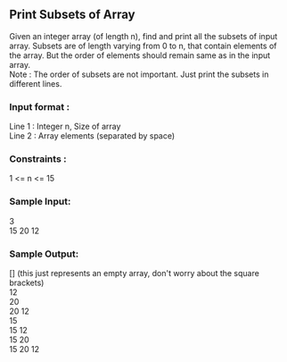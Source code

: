 ## Print Subsets of Array
Given an integer array (of length n), find and print all the subsets of input array.
Subsets are of length varying from 0 to n, that contain elements of the array. But the order of elements should remain same as in the input array.<br/>
Note : The order of subsets are not important. Just print the subsets in different lines.
### Input format :
Line 1 : Integer n, Size of array <br/>
Line 2 : Array elements (separated by space)
### Constraints :
1 <= n <= 15
### Sample Input:
3 <br/>
15 20 12 <br/>
### Sample Output:
[] (this just represents an empty array, don't worry about the square brackets) <br/>
12 <br/>
20 <br/>
20 12 <br/>
15 <br/>
15 12 <br/>
15 20 <br/>
15 20 12 <br/>